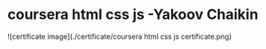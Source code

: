 # coursera html css js -Yakoov Chaikin
![certificate image](./certificate/coursera html css js certificate.png)                      
